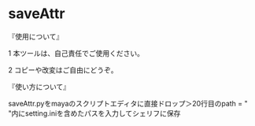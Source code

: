 # saveAttr
『使用について』

1 本ツールは、自己責任でご使用ください。

2 コピーや改変はご自由にどうぞ。

『使い方について』

saveAttr.pyをmayaのスクリプトエディタに直接ドロップ＞20行目のpath = " "内にsetting.iniを含めたパスを入力してシェリフに保存
